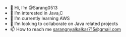 - 👋 Hi, I’m @Sarang0513
- 👀 I’m interested in Java,C
- 🌱 I’m currently learning AWS
- 💞️ I’m looking to collaborate on Java related projects
- 📫 How to reach me sarangnyalkalkar715@gmail.com

<!---
Sarang0513/Sarang0513 is a ✨ special ✨ repository because its `README.md` (this file) appears on your GitHub profile.
You can click the Preview link to take a look at your changes.
--->
